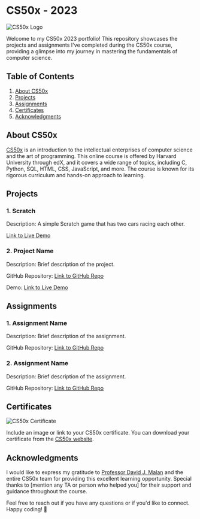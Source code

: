 # CS50x - 2023

![CS50x Logo](https://o.remove.bg/downloads/6a7035d4-97d3-4e19-9cc4-ca81ee530698/download-removebg-preview.png)

Welcome to my CS50x 2023 portfolio! This repository showcases the projects and assignments I've completed during the CS50x course, providing a glimpse into my journey in mastering the fundamentals of computer science.

## Table of Contents

1. [About CS50x](#about-cs50x)
2. [Projects](#projects)
3. [Assignments](#assignments)
4. [Certificates](#certificates)
5. [Acknowledgments](#acknowledgments)

## About CS50x

[CS50x](https://cs50.harvard.edu/x/2023/) is an introduction to the intellectual enterprises of computer science and the art of programming. This online course is offered by Harvard University through edX, and it covers a wide range of topics, including C, Python, SQL, HTML, CSS, JavaScript, and more. The course is known for its rigorous curriculum and hands-on approach to learning.

## Projects

### 1. Scratch

Description: A simple Scratch game that has two cars racing each other.

[Link to Live Demo](https://scratch.mit.edu/projects/462976507)

### 2. Project Name

Description: Brief description of the project.

GitHub Repository: [Link to GitHub Repo](https://github.com/your-username/project-repo)

Demo: [Link to Live Demo](https://your-demo-link.com)

## Assignments

### 1. Assignment Name

Description: Brief description of the assignment.

GitHub Repository: [Link to GitHub Repo](https://github.com/your-username/assignment-repo)

### 2. Assignment Name

Description: Brief description of the assignment.

GitHub Repository: [Link to GitHub Repo](https://github.com/your-username/assignment-repo)


## Certificates

![CS50x Certificate](cs50x_certificate.jpg)

Include an image or link to your CS50x certificate. You can download your certificate from the [CS50x website](https://cs50.harvard.edu/x/2023/certificates/your-username).

## Acknowledgments

I would like to express my gratitude to [Professor David J. Malan](https://cs.harvard.edu/malan/) and the entire CS50x team for providing this excellent learning opportunity. Special thanks to [mention any TA or person who helped you] for their support and guidance throughout the course.

Feel free to reach out if you have any questions or if you'd like to connect. Happy coding! 🚀
